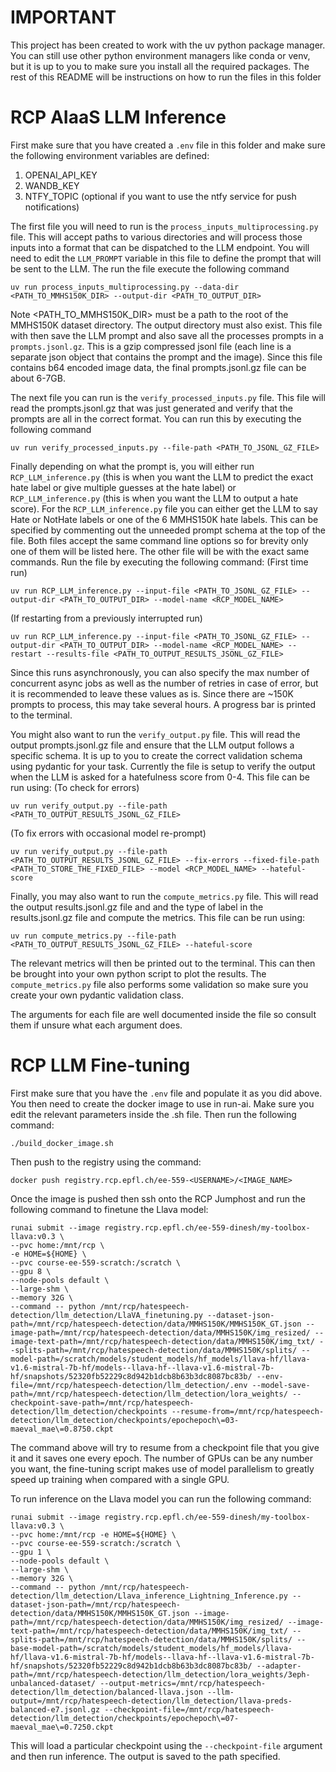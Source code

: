 # IMPORTANT
This project has been created to work with the uv python package manager. You can still use other python environment
managers like conda or venv, but it is up to you to make sure you install all the required packages. The rest of this
README will be instructions on how to run the files in this folder

# RCP AIaaS LLM Inference
First make sure that you have created a ```.env``` file in this folder and make sure the following environment variables
are defined:

1. OPENAI_API_KEY
2. WANDB_KEY
3. NTFY_TOPIC (optional if you want to use the ntfy service for push notifications)

The first file you will need to run is the ```process_inputs_multiprocessing.py``` file. This will accept paths to various directories and will process those inputs into a format that can be dispatched to the LLM endpoint. You will
need to edit the ```LLM_PROMPT``` variable in this file to define the prompt that will be sent to the LLM. The run the
file execute the following command 
```
uv run process_inputs_multiprocessing.py --data-dir <PATH_TO_MMHS150K_DIR> --output-dir <PATH_TO_OUTPUT_DIR>
```
Note \<PATH_TO_MMHS150K_DIR\> must be a path to the root of the MMHS150K dataset directory. The output directory must
also exist. This file with then save the LLM prompt and also save all the processes prompts in a ```prompts.jsonl.gz```.
This is a gzip compressed jsonl file (each line is a separate json object that contains the prompt and the image). Since
this file contains b64 encoded image data, the final prompts.jsonl.gz file can be about 6-7GB.

The next file you can run is the ```verify_processed_inputs.py``` file. This file will read the prompts.jsonl.gz that
was just generated and verify that the prompts are all in the correct format. You can run this by executing the following
command
```
uv run verify_processed_inputs.py --file-path <PATH_TO_JSONL_GZ_FILE>
```

Finally depending on what the prompt is, you will either run ```RCP_LLM_inference.py``` (this is when you want the LLM
to predict the exact hate label or give multiple guesses at the hate label) or ```RCP_LLM_inference.py``` (this is when
you want the LLM to output a hate score). For the ```RCP_LLM_inference.py``` file you can either get the LLM to say Hate
or NotHate labels or one of the 6 MMHS150K hate labels. This can be specified by commenting out the unneeded prompt
schema at the top of the file. Both files accept the same command line options so for brevity only one of them will be
listed here. The other file will be with the exact same commands. Run the file by executing the following command:
(First time run)
```
uv run RCP_LLM_inference.py --input-file <PATH_TO_JSONL_GZ_FILE> --output-dir <PATH_TO_OUTPUT_DIR> --model-name <RCP_MODEL_NAME>
```
(If restarting from a previously interrupted run)
```
uv run RCP_LLM_inference.py --input-file <PATH_TO_JSONL_GZ_FILE> --output-dir <PATH_TO_OUTPUT_DIR> --model-name <RCP_MODEL_NAME> --restart --results-file <PATH_TO_OUTPUT_RESULTS_JSONL_GZ_FILE>
```
Since this runs asynchronously, you can also specify the max number of concurrent async jobs as well as the number of
retries in case of error, but it is recommended to leave these values as is. Since there are ~150K prompts to process,
this may take several hours. A progress bar is printed to the terminal.

You might also want to run the ```verify_output.py``` file. This will read the output prompts.jsonl.gz file and
ensure that the LLM output follows a specific schema. It is up to you to create the correct validation schema using
pydantic for your task. Currently the file is setup to verify the output when the LLM is asked for a hatefulness score
from 0-4. This file can be run using:
(To check for errors)
```
uv run verify_output.py --file-path <PATH_TO_OUTPUT_RESULTS_JSONL_GZ_FILE>
```
(To fix errors with occasional model re-prompt)
```
uv run verify_output.py --file-path <PATH_TO_OUTPUT_RESULTS_JSONL_GZ_FILE> --fix-errors --fixed-file-path <PATH_TO_STORE_THE_FIXED_FILE> --model <RCP_MODEL_NAME> --hateful-score
```

Finally, you may also want to run the ```compute_metrics.py``` file. This will read the output results.jsonl.gz file and
and the type of label in the results.jsonl.gz file and compute the metrics. This file can be run using:
```
uv run compute_metrics.py --file-path <PATH_TO_OUTPUT_RESULTS_JSONL_GZ_FILE> --hateful-score
```
The relevant metrics will then be printed out to the terminal. This can then be brought into your own python script to
plot the results. The ```compute_metrics.py``` file also performs some validation so make sure you create your own
pydantic validation class.

The arguments for each file are well documented inside the file so consult them if unsure what each argument does.


# RCP LLM Fine-tuning
First make sure that you have the ```.env``` file and populate it as you did above. You then need to create the docker
image to use in run-ai. Make sure you edit the relevant parameters inside the .sh file. Then run the following command:
```
./build_docker_image.sh
```
Then push to the registry using the command:
```
docker push registry.rcp.epfl.ch/ee-559-<USERNAME>/<IMAGE_NAME>
```

Once the image is pushed then ssh onto the RCP Jumphost and run the following command to finetune the Llava model:
```
runai submit --image registry.rcp.epfl.ch/ee-559-dinesh/my-toolbox-llava:v0.3 \
--pvc home:/mnt/rcp \
-e HOME=${HOME} \
--pvc course-ee-559-scratch:/scratch \
--gpu 8 \
--node-pools default \
--large-shm \
--memory 32G \
--command -- python /mnt/rcp/hatespeech-detection/llm_detection/LlaVA_finetuning.py --dataset-json-path=/mnt/rcp/hatespeech-detection/data/MMHS150K/MMHS150K_GT.json --image-path=/mnt/rcp/hatespeech-detection/data/MMHS150K/img_resized/ --image-text-path=/mnt/rcp/hatespeech-detection/data/MMHS150K/img_txt/ --splits-path=/mnt/rcp/hatespeech-detection/data/MMHS150K/splits/ --model-path=/scratch/models/student_models/hf_models/llava-hf/llava-v1.6-mistral-7b-hf/models--llava-hf--llava-v1.6-mistral-7b-hf/snapshots/52320fb52229c8d942b1dcb8b63b3dc8087bc83b/ --env-file=/mnt/rcp/hatespeech-detection/llm_detection/.env --model-save-path=/mnt/rcp/hatespeech-detection/llm_detection/lora_weights/ --checkpoint-save-path=/mnt/rcp/hatespeech-detection/llm_detection/checkpoints --resume-from=/mnt/rcp/hatespeech-detection/llm_detection/checkpoints/epochepoch\=03-maeval_mae\=0.8750.ckpt
```
The command above will try to resume from a checkpoint file that you give it and it saves one every epoch. The number of
GPUs can be any number you want, the fine-tuning script makes use of model parallelism to greatly speed up training when
compared with a single GPU. 

To run inference on the Llava model you can run the following command:
```
runai submit --image registry.rcp.epfl.ch/ee-559-dinesh/my-toolbox-llava:v0.3 \
--pvc home:/mnt/rcp -e HOME=${HOME} \
--pvc course-ee-559-scratch:/scratch \
--gpu 1 \
--node-pools default \
--large-shm \
--memory 32G \
--command -- python /mnt/rcp/hatespeech-detection/llm_detection/Llava_inference_Lightning_Inference.py --dataset-json-path=/mnt/rcp/hatespeech-detection/data/MMHS150K/MMHS150K_GT.json --image-path=/mnt/rcp/hatespeech-detection/data/MMHS150K/img_resized/ --image-text-path=/mnt/rcp/hatespeech-detection/data/MMHS150K/img_txt/ --splits-path=/mnt/rcp/hatespeech-detection/data/MMHS150K/splits/ --base-model-path=/scratch/models/student_models/hf_models/llava-hf/llava-v1.6-mistral-7b-hf/models--llava-hf--llava-v1.6-mistral-7b-hf/snapshots/52320fb52229c8d942b1dcb8b63b3dc8087bc83b/ --adapter-path=/mnt/rcp/hatespeech-detection/llm_detection/lora_weights/3eph-unbalanced-dataset/ --output-metrics=/mnt/rcp/hatespeech-detection/llm_detection/balanced-llava.json --llm-output=/mnt/rcp/hatespeech-detection/llm_detection/llava-preds-balanced-e7.jsonl.gz --checkpoint-file=/mnt/rcp/hatespeech-detection/llm_detection/checkpoints/epochepoch\=07-maeval_mae\=0.7250.ckpt
```
This will load a particular checkpoint using the ```--checkpoint-file``` argument and then run inference. The output is
saved to the path specified. 